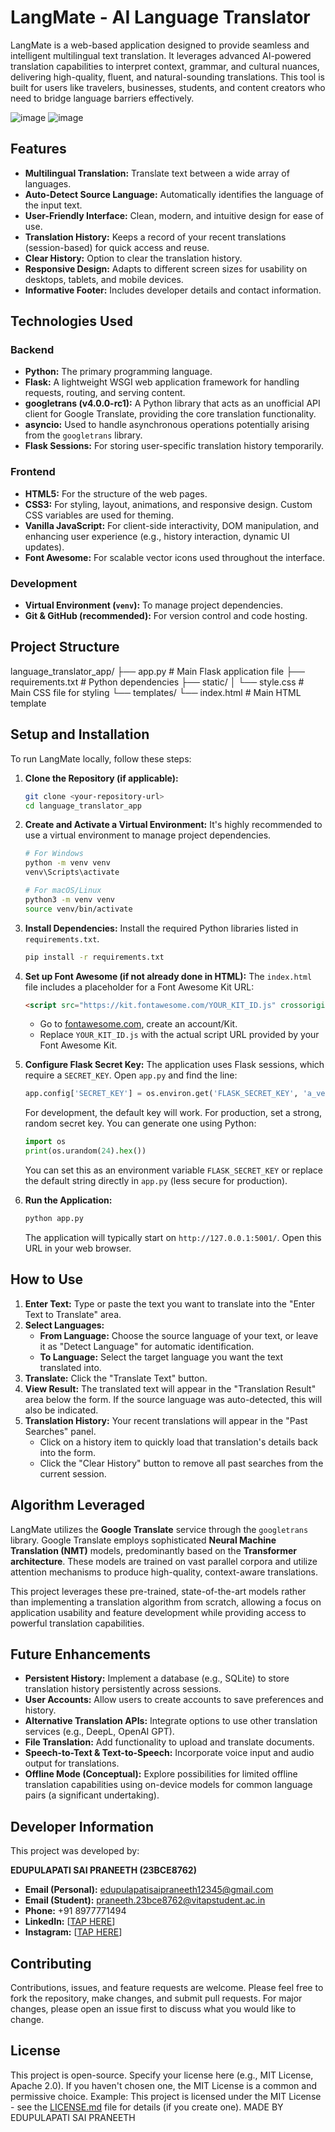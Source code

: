 # LangMate - AI Language Translator

LangMate is a web-based application designed to provide seamless and intelligent multilingual text translation. It leverages advanced AI-powered translation capabilities to interpret context, grammar, and cultural nuances, delivering high-quality, fluent, and natural-sounding translations. This tool is built for users like travelers, businesses, students, and content creators who need to bridge language barriers effectively.

![image](https://github.com/user-attachments/assets/e81438c1-32ed-4e00-aab1-b8337da69bd3)
![image](https://github.com/user-attachments/assets/30b953c0-6543-48bb-a182-af0382460d49)

## Features

*   **Multilingual Translation:** Translate text between a wide array of languages.
*   **Auto-Detect Source Language:** Automatically identifies the language of the input text.
*   **User-Friendly Interface:** Clean, modern, and intuitive design for ease of use.
*   **Translation History:** Keeps a record of your recent translations (session-based) for quick access and reuse.
*   **Clear History:** Option to clear the translation history.
*   **Responsive Design:** Adapts to different screen sizes for usability on desktops, tablets, and mobile devices.
*   **Informative Footer:** Includes developer details and contact information.

## Technologies Used

### Backend
*   **Python:** The primary programming language.
*   **Flask:** A lightweight WSGI web application framework for handling requests, routing, and serving content.
*   **googletrans (v4.0.0-rc1):** A Python library that acts as an unofficial API client for Google Translate, providing the core translation functionality.
*   **asyncio:** Used to handle asynchronous operations potentially arising from the `googletrans` library.
*   **Flask Sessions:** For storing user-specific translation history temporarily.

### Frontend
*   **HTML5:** For the structure of the web pages.
*   **CSS3:** For styling, layout, animations, and responsive design. Custom CSS variables are used for theming.
*   **Vanilla JavaScript:** For client-side interactivity, DOM manipulation, and enhancing user experience (e.g., history interaction, dynamic UI updates).
*   **Font Awesome:** For scalable vector icons used throughout the interface.

### Development
*   **Virtual Environment (`venv`):** To manage project dependencies.
*   **Git & GitHub (recommended):** For version control and code hosting.

## Project Structure
language_translator_app/
├── app.py # Main Flask application file
├── requirements.txt # Python dependencies
├── static/
│ └── style.css # Main CSS file for styling
└── templates/
└── index.html # Main HTML template

## Setup and Installation

To run LangMate locally, follow these steps:

1.  **Clone the Repository (if applicable):**
    ```bash
    git clone <your-repository-url>
    cd language_translator_app
    ```

2.  **Create and Activate a Virtual Environment:**
    It's highly recommended to use a virtual environment to manage project dependencies.
    ```bash
    # For Windows
    python -m venv venv
    venv\Scripts\activate

    # For macOS/Linux
    python3 -m venv venv
    source venv/bin/activate
    ```

3.  **Install Dependencies:**
    Install the required Python libraries listed in `requirements.txt`.
    ```bash
    pip install -r requirements.txt
    ```

4.  **Set up Font Awesome (if not already done in HTML):**
    The `index.html` file includes a placeholder for a Font Awesome Kit URL:
    ```html
    <script src="https://kit.fontawesome.com/YOUR_KIT_ID.js" crossorigin="anonymous"></script> 
    ```
    *   Go to [fontawesome.com](https://fontawesome.com/start), create an account/Kit.
    *   Replace `YOUR_KIT_ID.js` with the actual script URL provided by your Font Awesome Kit.

5.  **Configure Flask Secret Key:**
    The application uses Flask sessions, which require a `SECRET_KEY`. Open `app.py` and find the line:
    ```python
    app.config['SECRET_KEY'] = os.environ.get('FLASK_SECRET_KEY', 'a_very_strong_and_random_secret_key_for_production_change_me')
    ```
    For development, the default key will work. For production, set a strong, random secret key. You can generate one using Python:
    ```python
    import os
    print(os.urandom(24).hex())
    ```
    You can set this as an environment variable `FLASK_SECRET_KEY` or replace the default string directly in `app.py` (less secure for production).

6.  **Run the Application:**
    ```bash
    python app.py
    ```
    The application will typically start on `http://127.0.0.1:5001/`. Open this URL in your web browser.

## How to Use

1.  **Enter Text:** Type or paste the text you want to translate into the "Enter Text to Translate" area.
2.  **Select Languages:**
    *   **From Language:** Choose the source language of your text, or leave it as "Detect Language" for automatic identification.
    *   **To Language:** Select the target language you want the text translated into.
3.  **Translate:** Click the "Translate Text" button.
4.  **View Result:** The translated text will appear in the "Translation Result" area below the form. If the source language was auto-detected, this will also be indicated.
5.  **Translation History:** Your recent translations will appear in the "Past Searches" panel.
    *   Click on a history item to quickly load that translation's details back into the form.
    *   Click the "Clear History" button to remove all past searches from the current session.

## Algorithm Leveraged

LangMate utilizes the **Google Translate** service through the `googletrans` library. Google Translate employs sophisticated **Neural Machine Translation (NMT)** models, predominantly based on the **Transformer architecture**. These models are trained on vast parallel corpora and utilize attention mechanisms to produce high-quality, context-aware translations.

This project leverages these pre-trained, state-of-the-art models rather than implementing a translation algorithm from scratch, allowing a focus on application usability and feature development while providing access to powerful translation capabilities.

## Future Enhancements

*   **Persistent History:** Implement a database (e.g., SQLite) to store translation history persistently across sessions.
*   **User Accounts:** Allow users to create accounts to save preferences and history.
*   **Alternative Translation APIs:** Integrate options to use other translation services (e.g., DeepL, OpenAI GPT).
*   **File Translation:** Add functionality to upload and translate documents.
*   **Speech-to-Text & Text-to-Speech:** Incorporate voice input and audio output for translations.
*   **Offline Mode (Conceptual):** Explore possibilities for limited offline translation capabilities using on-device models for common language pairs (a significant undertaking).

## Developer Information

This project was developed by:

**EDUPULAPATI SAI PRANEETH (23BCE8762)**

*   **Email (Personal):** edupulapatisaipraneeth12345@gmail.com
*   **Email (Student):** praneeth.23bce8762@vitapstudent.ac.in
*   **Phone:** +91 8977771494
*   **LinkedIn:** [[TAP HERE](https://www.linkedin.com/in/edupulapati-sai-praneeth-74a252291/)]
*   **Instagram:** [[TAP HERE](https://www.instagram.com/saipraneeth_edupulapati/?hl=en)]

## Contributing

Contributions, issues, and feature requests are welcome. Please feel free to fork the repository, make changes, and submit pull requests. For major changes, please open an issue first to discuss what you would like to change.

## License

This project is open-source. Specify your license here (e.g., MIT License, Apache 2.0). If you haven't chosen one, the MIT License is a common and permissive choice.
Example:
This project is licensed under the MIT License - see the [LICENSE.md](LICENSE.md) file for details (if you create one).
MADE BY EDUPULAPATI SAI PRANEETH

